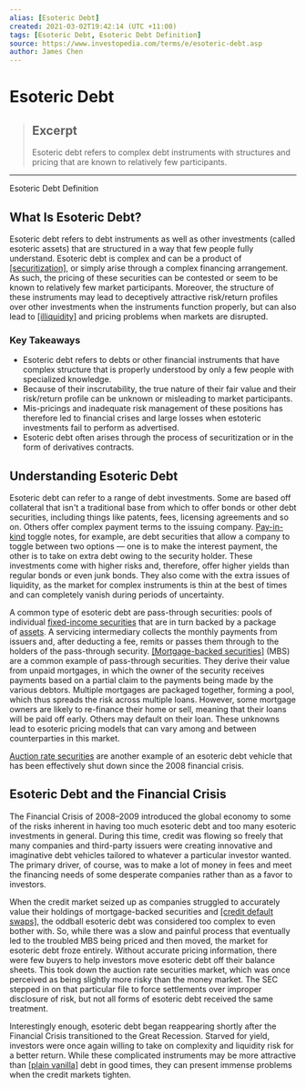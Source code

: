 ```yaml
---
alias: [Esoteric Debt]
created: 2021-03-02T19:42:14 (UTC +11:00)
tags: [Esoteric Debt, Esoteric Debt Definition]
source: https://www.investopedia.com/terms/e/esoteric-debt.asp
author: James Chen
---
```


# Esoteric Debt

> ## Excerpt
> Esoteric debt refers to complex debt instruments with structures and pricing that are known to relatively few participants.

---

Esoteric Debt Definition
## What Is Esoteric Debt?

Esoteric debt refers to debt instruments as well as other investments (called esoteric assets) that are structured in a way that few people fully understand. Esoteric debt is complex and can be a product of [[securitization]](https://www.investopedia.com/terms/s/securitization.asp), or simply arise through a complex financing arrangement. As such, the pricing of these securities can be contested or seem to be known to relatively few market participants. Moreover, the structure of these instruments may lead to deceptively attractive risk/return profiles over other investments when the instruments function properly, but can also lead to [[illiquidity]](https://www.investopedia.com/terms/i/illiquid.asp) and pricing problems when markets are disrupted.

### Key Takeaways

-   Esoteric debt refers to debts or other financial instruments that have complex structure that is properly understood by only a few people with specialized knowledge.
-   Because of their inscrutability, the true nature of their fair value and their risk/return profile can be unknown or misleading to market participants.
-   Mis-pricings and inadequate risk management of these positions has therefore led to financial crises and large losses when estoteric investments fail to perform as advertised.
-   Esoteric debt often arises through the process of securitization or in the form of derivatives contracts.

## Understanding Esoteric Debt

Esoteric debt can refer to a range of debt investments. Some are based off collateral that isn't a traditional base from which to offer bonds or other debt securities, including things like patents, fees, licensing agreements and so on. Others offer complex payment terms to the issuing company. [Pay-in-kind](https://www.investopedia.com/terms/p/paymentinkind.asp) toggle notes, for example, are debt securities that allow a company to toggle between two options — one is to make the interest payment, the other is to take on extra debt owing to the security holder. These investments come with higher risks and, therefore, offer higher yields than regular bonds or even junk bonds. They also come with the extra issues of liquidity, as the market for complex instruments is thin at the best of times and can completely vanish during periods of uncertainty. 

A common type of esoteric debt are pass-through securities: pools of individual [fixed-income securities](https://www.investopedia.com/video/play/fixedincome-security/) that are in turn backed by a package of [assets](https://www.investopedia.com/terms/a/asset.asp). A servicing intermediary collects the monthly payments from issuers and, after deducting a fee, remits or passes them through to the holders of the pass-through security. [[Mortgage-backed securities]](https://www.investopedia.com/terms/m/mbs.asp) (MBS) are a common example of pass-through securities. They derive their value from unpaid mortgages, in which the owner of the security receives payments based on a partial claim to the payments being made by the various debtors. Multiple mortgages are packaged together, forming a pool, which thus spreads the risk across multiple loans. However, some mortgage owners are likely to re-finance their home or sell, meaning that their loans will be paid off early. Others may default on their loan. These unknowns lead to esoteric pricing models that can vary among and between counterparties in this market.

[Auction rate securities](https://www.investopedia.com/terms/a/auction-rate-security.asp) are another example of an esoteric debt vehicle that has been effectively shut down since the 2008 financial crisis.

## Esoteric Debt and the Financial Crisis

The Financial Crisis of 2008–2009 introduced the global economy to some of the risks inherent in having too much esoteric debt and too many esoteric investments in general. During this time, credit was flowing so freely that many companies and third-party issuers were creating innovative and imaginative debt vehicles tailored to whatever a particular investor wanted. The primary driver, of course, was to make a lot of money in fees and meet the financing needs of some desperate companies rather than as a favor to investors. 

When the credit market seized up as companies struggled to accurately value their holdings of mortgage-backed securities and [[credit default swaps]](https://www.investopedia.com/terms/c/creditdefaultswap.asp), the oddball esoteric debt was considered too complex to even bother with. So, while there was a slow and painful process that eventually led to the troubled MBS being priced and then moved, the market for esoteric debt froze entirely. Without accurate pricing information, there were few buyers to help investors move esoteric debt off their balance sheets. This took down the auction rate securities market, which was once perceived as being slightly more risky than the money market. The SEC stepped in on that particular file to force settlements over improper disclosure of risk, but not all forms of esoteric debt received the same treatment.  

Interestingly enough, esoteric debt began reappearing shortly after the Financial Crisis transitioned to the Great Recession. Starved for yield, investors were once again willing to take on complexity and liquidity risk for a better return. While these complicated instruments may be more attractive than [[plain vanilla]](https://www.investopedia.com/terms/p/plainvanilla.asp) debt in good times, they can present immense problems when the credit markets tighten.
